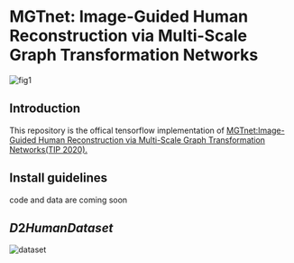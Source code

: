 # MGTnet: Image-Guided Human Reconstruction via Multi-Scale Graph Transformation Networks

![fig1](https://github.com/1020244018/MGTnet/blob/main/assert/fig1.jpg)
## Introduction
This repository is the offical tensorflow implementation of [MGTnet:Image-Guided Human Reconstruction via Multi-Scale Graph Transformation Networks(TIP 2020).](http://cic.tju.edu.cn/faculty/likun/projects/MGTnet/index.html)

## Install guidelines
code and data are coming soon
## $D2Human Dataset$
![dataset](https://github.com/1020244018/MGTnet/blob/main/assert/datasets.jpg)
